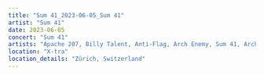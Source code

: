 ```yaml
---
title: "Sum 41_2023-06-05_Sum 41"
artist: "Sum 41"
date: 2023-06-05
concert: "Sum 41"
artists: "Apache 207, Billy Talent, Anti-Flag, Arch Enemy, Sum 41, Architects, Beauty School"
location: "X-tra"
location_details: "Zürich, Switzerland"
---
```

